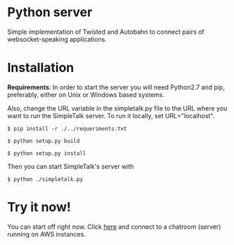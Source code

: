# Python server

Simple implementation of Twisted and Autobahn to connect pairs of websocket-speaking applications.


# Installation

**Requirements**:  In order to start the server you will need Python2.7 and pip, preferably, either on Unix or Windows based systems.

Also, change the URL variable in the simpletalk.py file to the URL where you want to run the SimpleTalk server. 
To run it locally, set URL="localhost".

```
$ pip install -r ./../requeriments.txt

$ python setup.py build

$ python setup.py install
```
Then you can start SimpleTalk's server with
```
$ python ./simpletalk.py
```

# Try it now!

You can start off right now. Click [here](http://ec2-52-14-35-162.us-east-2.compute.amazonaws.com/index.html) and connect to a chatroom (server) running on AWS instances.




